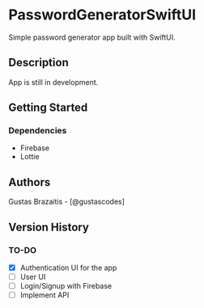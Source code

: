 # PasswordGeneratorSwiftUI

Simple password generator app built with SwiftUI.

## Description

App is still in development.

## Getting Started

### Dependencies

* Firebase
* Lottie

## Authors

Gustas Brazaitis - [@gustascodes]

## Version History

### TO-DO

- [X] Authentication UI for the app
- [ ] User UI
- [ ] Login/Signup with Firebase
- [ ] Implement API
